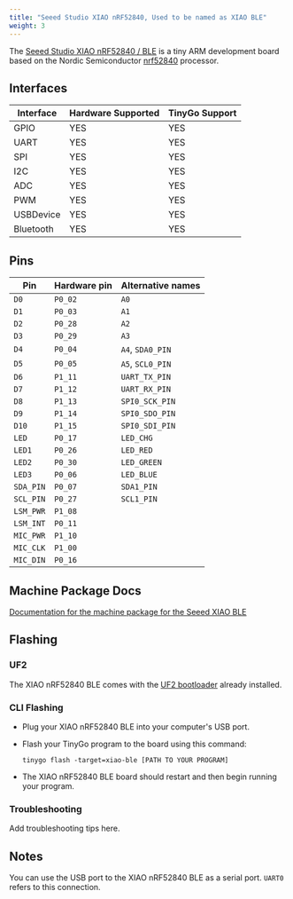 ```yaml
---
title: "Seeed Studio XIAO nRF52840, Used to be named as XIAO BLE"
weight: 3
---
```


The [Seeed Studio XIAO nRF52840 / BLE](https://www.seeedstudio.com/Seeed-XIAO-BLE-nRF52840-p-5201.html) is a tiny ARM development board based on the Nordic Semiconductor [nrf52840](https://www.nordicsemi.com/eng/Products/nRF52840) processor.

## Interfaces

| Interface | Hardware Supported | TinyGo Support |
| --------- | ------------- | ----- |
| GPIO      | YES | YES |
| UART      | YES | YES |
| SPI       | YES | YES |
| I2C       | YES | YES |
| ADC       | YES | YES |
| PWM       | YES | YES |
| USBDevice | YES | YES |
| Bluetooth | YES | YES |

## Pins

| Pin               | Hardware pin | Alternative names |
| ----------------- | ------------ | ----------------- |
| `D0`              | `P0_02`      | `A0`              |
| `D1`              | `P0_03`      | `A1`              |
| `D2`              | `P0_28`      | `A2`              |
| `D3`              | `P0_29`      | `A3`              |
| `D4`              | `P0_04`      | `A4`, `SDA0_PIN`  |
| `D5`              | `P0_05`      | `A5`, `SCL0_PIN`  |
| `D6`              | `P1_11`      | `UART_TX_PIN`     |
| `D7`              | `P1_12`      | `UART_RX_PIN`     |
| `D8`              | `P1_13`      | `SPI0_SCK_PIN`    |
| `D9`              | `P1_14`      | `SPI0_SDO_PIN`    |
| `D10`             | `P1_15`      | `SPI0_SDI_PIN`    |
| `LED`             | `P0_17`      | `LED_CHG`         |
| `LED1`            | `P0_26`      | `LED_RED`         |
| `LED2`            | `P0_30`      | `LED_GREEN`       |
| `LED3`            | `P0_06`      | `LED_BLUE`        |
| `SDA_PIN`         | `P0_07`      | `SDA1_PIN`        |
| `SCL_PIN`         | `P0_27`      | `SCL1_PIN`        |
| `LSM_PWR`         | `P1_08`      |                   |
| `LSM_INT`         | `P0_11`      |                   |
| `MIC_PWR`         | `P1_10`      |                   |
| `MIC_CLK`         | `P1_00`      |                   |
| `MIC_DIN`         | `P0_16`      |                   |

## Machine Package Docs

[Documentation for the machine package for the Seeed XIAO BLE](../machine/xiao-ble)

## Flashing

### UF2

The XIAO nRF52840 BLE comes with the [UF2 bootloader](https://github.com/Microsoft/uf2) already installed.

### CLI Flashing

- Plug your XIAO nRF52840 BLE into your computer's USB port.
- Flash your TinyGo program to the board using this command:

    ```shell
    tinygo flash -target=xiao-ble [PATH TO YOUR PROGRAM]
    ```

- The XIAO nRF52840 BLE board should restart and then begin running your program.

### Troubleshooting

Add troubleshooting tips here.

## Notes

You can use the USB port to the XIAO nRF52840 BLE as a serial port. `UART0` refers to this connection.

